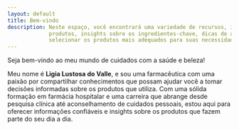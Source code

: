 ```yaml
---
layout: default
title: Bem-vindo 
description: Neste espaço, você encontrará uma variedade de recursos, incluindo análises detalhadas de 
             produtos, insights sobre os ingredientes-chave, dicas de aplicação e orientações sobre como 
             selecionar os produtos mais adequados para suas necessidades individuais.
---
```


Seja bem-vindo ao meu mundo de cuidados com a saúde e beleza!

Meu nome é **Ligia Lustosa do Valle**, e sou uma farmacêutica com uma paixão por compartilhar conhecimentos
que possam ajudar você a tomar decisões informadas sobre os produtos que utiliza.
Com uma sólida formação em farmácia hospitalar e uma carreira que abrange desde pesquisa clínica
até aconselhamento de cuidados pessoais, estou aqui para oferecer informações confiáveis e insights
sobre os produtos que fazem parte do seu dia a dia.

